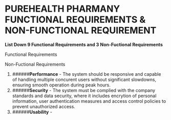 # PUREHEALTH PHARMANY FUNCTIONAL REQUIREMENTS & NON-FUNCTIONAL REQUIREMENT

**List Down 9 Functional Requirements and 3 Non-Fuctional Requirements**

Functional Requirements

Non-Fuctional Requirements

1. ######**Performance** - The system should be responsive and capable of handling multiple concurent users without significant slowdowns, ensuring smooth operation during peak hours.
2. ######**Security** - The system must be complied with the company standards and data security, where it includes encrytion of personal information, user authentication measures and access control policies to prevent unauthorized access.
3. ######**Usability** - 
